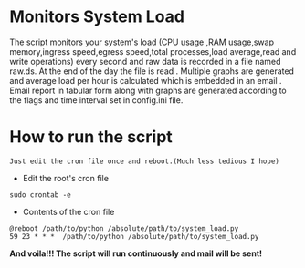 # Monitors System Load   
The script monitors your system's load (CPU usage ,RAM usage,swap memory,ingress speed,egress speed,total processes,load average,read and write operations) every second and raw data is recorded in a file named raw.ds. At the end of the day the file is read . Multiple graphs are generated and average load per hour is calculated which is embedded in an email . Email report in tabular form along with graphs are generated according to the flags and time interval set in config.ini file.

# How to run the script
```
Just edit the cron file once and reboot.(Much less tedious I hope)
```
* Edit the root's cron file 
``` 
sudo crontab -e
```
* Contents of the cron file

``` 
@reboot /path/to/python /absolute/path/to/system_load.py
59 23 * * *  /path/to/python /absolute/path/to/system_load.py 
 ```

**And voila!!! The script will run continuously and mail will be sent!** 
